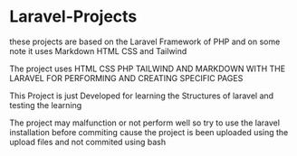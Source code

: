 # Laravel-Projects
these projects are based on the Laravel Framework of PHP and on some note it uses Markdown HTML CSS and Tailwind

The project uses HTML CSS PHP TAILWIND AND MARKDOWN WITH THE LARAVEL FOR PERFORMING AND CREATING
SPECIFIC PAGES

This Project is just Developed for learning the Structures of laravel and testing the learning

The project may malfunction or not perform well so try to use the laravel installation before commiting cause the project is been uploaded using the upload files and not commited using bash
